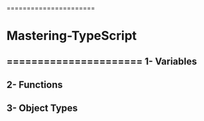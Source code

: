 ======================
# Mastering-TypeScript
======================
1- Variables 
----------------------
2- Functions 
----------------------
3- Object Types
----------------------
